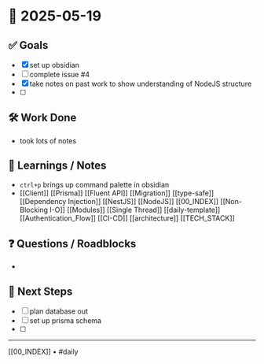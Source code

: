# 📅 2025-05-19

## ✅ Goals
- [x] set up obsidian
- [ ] complete issue #4
- [x] take notes on past work to show understanding of NodeJS structure
- [ ] 

## 🛠️ Work Done
- took lots of notes

## 🧠 Learnings / Notes
-  `ctrl+p` brings up command palette in obsidian
- [[Client]] [[Prisma]] [[Fluent API]] [[Migration]] [[type-safe]] [[Dependency Injection]] [[NestJS]] [[NodeJS]] [[00_INDEX]] [[Non-Blocking I-O]] [[Modules]] [[Single Thread]] [[daily-template]] [[Authentication_Flow]] [[CI-CD]] [[architecture]] [[TECH_STACK]] 

## ❓ Questions / Roadblocks
- 

## 🔁 Next Steps
- [ ] plan database out
- [ ] set up prisma schema 
- [ ] 

---
[[00_INDEX]] • #daily
